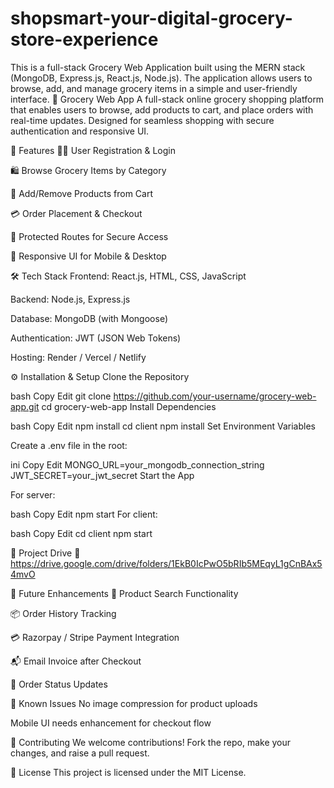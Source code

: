# shopsmart-your-digital-grocery-store-experience
This is a full-stack Grocery Web Application built using the MERN stack (MongoDB, Express.js, React.js, Node.js). The application allows users to browse, add, and manage grocery items in a simple and user-friendly interface.
🛒 Grocery Web App
A full-stack online grocery shopping platform that enables users to browse, add products to cart, and place orders with real-time updates. Designed for seamless shopping with secure authentication and responsive UI.

🚀 Features
🧑‍💻 User Registration & Login

🛍️ Browse Grocery Items by Category

🛒 Add/Remove Products from Cart

💳 Order Placement & Checkout

🔐 Protected Routes for Secure Access

📱 Responsive UI for Mobile & Desktop

🛠️ Tech Stack
Frontend: React.js, HTML, CSS, JavaScript

Backend: Node.js, Express.js

Database: MongoDB (with Mongoose)

Authentication: JWT (JSON Web Tokens)

Hosting: Render / Vercel / Netlify

⚙️ Installation & Setup
Clone the Repository

bash
Copy
Edit
git clone https://github.com/your-username/grocery-web-app.git
cd grocery-web-app
Install Dependencies

bash
Copy
Edit
npm install
cd client
npm install
Set Environment Variables

Create a .env file in the root:

ini
Copy
Edit
MONGO_URL=your_mongodb_connection_string
JWT_SECRET=your_jwt_secret
Start the App

For server:

bash
Copy
Edit
npm start
For client:

bash
Copy
Edit
cd client
npm start

📁 Project Drive
🔗  https://drive.google.com/drive/folders/1EkB0IcPwO5bRIb5MEqyL1gCnBAx54mvO


📌 Future Enhancements
🔎 Product Search Functionality

📦 Order History Tracking

💳 Razorpay / Stripe Payment Integration

📬 Email Invoice after Checkout

🔄 Order Status Updates

🐞 Known Issues
No image compression for product uploads

Mobile UI needs enhancement for checkout flow

🤝 Contributing
We welcome contributions!
Fork the repo, make your changes, and raise a pull request.

📄 License
This project is licensed under the MIT License.

